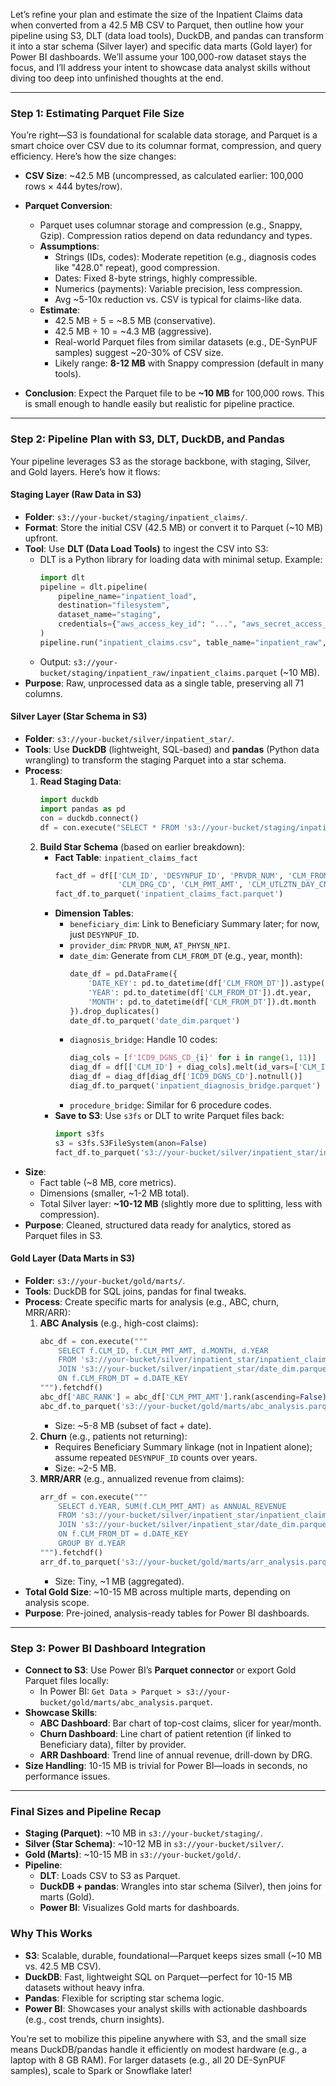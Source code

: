 Let’s refine your plan and estimate the size of the Inpatient Claims data when converted from a 42.5 MB CSV to Parquet, then outline how your pipeline using S3, DLT (data load tools), DuckDB, and pandas can transform it into a star schema (Silver layer) and specific data marts (Gold layer) for Power BI dashboards. We’ll assume your 100,000-row dataset stays the focus, and I’ll address your intent to showcase data analyst skills without diving too deep into unfinished thoughts at the end.

---

### Step 1: Estimating Parquet File Size
You’re right—S3 is foundational for scalable data storage, and Parquet is a smart choice over CSV due to its columnar format, compression, and query efficiency. Here’s how the size changes:

- **CSV Size**: ~42.5 MB (uncompressed, as calculated earlier: 100,000 rows × 444 bytes/row).
- **Parquet Conversion**:
  - Parquet uses columnar storage and compression (e.g., Snappy, Gzip). Compression ratios depend on data redundancy and types.
  - **Assumptions**:
    - Strings (IDs, codes): Moderate repetition (e.g., diagnosis codes like "428.0" repeat), good compression.
    - Dates: Fixed 8-byte strings, highly compressible.
    - Numerics (payments): Variable precision, less compression.
    - Avg ~5-10x reduction vs. CSV is typical for claims-like data.
  - **Estimate**: 
    - 42.5 MB ÷ 5 = ~8.5 MB (conservative).
    - 42.5 MB ÷ 10 = ~4.3 MB (aggressive).
    - Real-world Parquet files from similar datasets (e.g., DE-SynPUF samples) suggest ~20-30% of CSV size.
    - Likely range: **8-12 MB** with Snappy compression (default in many tools).

- **Conclusion**: Expect the Parquet file to be **~10 MB** for 100,000 rows. This is small enough to handle easily but realistic for pipeline practice.

---

### Step 2: Pipeline Plan with S3, DLT, DuckDB, and Pandas
Your pipeline leverages S3 as the storage backbone, with staging, Silver, and Gold layers. Here’s how it flows:

#### Staging Layer (Raw Data in S3)
- **Folder**: `s3://your-bucket/staging/inpatient_claims/`.
- **Format**: Store the initial CSV (42.5 MB) or convert it to Parquet (~10 MB) upfront.
- **Tool**: Use **DLT (Data Load Tools)** to ingest the CSV into S3:
  - DLT is a Python library for loading data with minimal setup. Example:
    ```python
    import dlt
    pipeline = dlt.pipeline(
        pipeline_name="inpatient_load",
        destination="filesystem",
        dataset_name="staging",
        credentials={"aws_access_key_id": "...", "aws_secret_access_key": "..."}
    )
    pipeline.run("inpatient_claims.csv", table_name="inpatient_raw", write_disposition="replace")
    ```
  - Output: `s3://your-bucket/staging/inpatient_raw/inpatient_claims.parquet` (~10 MB).
- **Purpose**: Raw, unprocessed data as a single table, preserving all 71 columns.

#### Silver Layer (Star Schema in S3)
- **Folder**: `s3://your-bucket/silver/inpatient_star/`.
- **Tools**: Use **DuckDB** (lightweight, SQL-based) and **pandas** (Python data wrangling) to transform the staging Parquet into a star schema.
- **Process**:
  1. **Read Staging Data**:
     ```python
     import duckdb
     import pandas as pd
     con = duckdb.connect()
     df = con.execute("SELECT * FROM 's3://your-bucket/staging/inpatient_raw/*.parquet'").fetchdf()
     ```
  2. **Build Star Schema** (based on earlier breakdown):
     - **Fact Table**: `inpatient_claims_fact`
       ```python
       fact_df = df[['CLM_ID', 'DESYNPUF_ID', 'PRVDR_NUM', 'CLM_FROM_DT', 'CLM_THRU_DT', 
                     'CLM_DRG_CD', 'CLM_PMT_AMT', 'CLM_UTLZTN_DAY_CNT']]
       fact_df.to_parquet('inpatient_claims_fact.parquet')
       ```
     - **Dimension Tables**:
       - `beneficiary_dim`: Link to Beneficiary Summary later; for now, just `DESYNPUF_ID`.
       - `provider_dim`: `PRVDR_NUM`, `AT_PHYSN_NPI`.
       - `date_dim`: Generate from `CLM_FROM_DT` (e.g., year, month):
         ```python
         date_df = pd.DataFrame({
             'DATE_KEY': pd.to_datetime(df['CLM_FROM_DT']).astype(str).str.replace('-', ''),
             'YEAR': pd.to_datetime(df['CLM_FROM_DT']).dt.year,
             'MONTH': pd.to_datetime(df['CLM_FROM_DT']).dt.month
         }).drop_duplicates()
         date_df.to_parquet('date_dim.parquet')
         ```
       - `diagnosis_bridge`: Handle 10 codes:
         ```python
         diag_cols = [f'ICD9_DGNS_CD_{i}' for i in range(1, 11)]
         diag_df = df[['CLM_ID'] + diag_cols].melt(id_vars=['CLM_ID'], value_name='ICD9_DGNS_CD')
         diag_df = diag_df[diag_df['ICD9_DGNS_CD'].notnull()]
         diag_df.to_parquet('inpatient_diagnosis_bridge.parquet')
         ```
       - `procedure_bridge`: Similar for 6 procedure codes.
     - **Save to S3**: Use `s3fs` or DLT to write Parquet files back:
       ```python
       import s3fs
       s3 = s3fs.S3FileSystem(anon=False)
       fact_df.to_parquet('s3://your-bucket/silver/inpatient_star/inpatient_claims_fact.parquet')
       ```
- **Size**: 
  - Fact table (~8 MB, core metrics).
  - Dimensions (smaller, ~1-2 MB total).
  - Total Silver layer: **~10-12 MB** (slightly more due to splitting, less with compression).
- **Purpose**: Cleaned, structured data ready for analytics, stored as Parquet files in S3.

#### Gold Layer (Data Marts in S3)
- **Folder**: `s3://your-bucket/gold/marts/`.
- **Tools**: DuckDB for SQL joins, pandas for final tweaks.
- **Process**: Create specific marts for analysis (e.g., ABC, churn, MRR/ARR):
  1. **ABC Analysis** (e.g., high-cost claims):
     ```python
     abc_df = con.execute("""
         SELECT f.CLM_ID, f.CLM_PMT_AMT, d.MONTH, d.YEAR
         FROM 's3://your-bucket/silver/inpatient_star/inpatient_claims_fact.parquet' f
         JOIN 's3://your-bucket/silver/inpatient_star/date_dim.parquet' d
         ON f.CLM_FROM_DT = d.DATE_KEY
     """).fetchdf()
     abc_df['ABC_RANK'] = abc_df['CLM_PMT_AMT'].rank(ascending=False)
     abc_df.to_parquet('s3://your-bucket/gold/marts/abc_analysis.parquet')
     ```
     - Size: ~5-8 MB (subset of fact + date).
  2. **Churn** (e.g., patients not returning):
     - Requires Beneficiary Summary linkage (not in Inpatient alone); assume repeated `DESYNPUF_ID` counts over years.
     - Size: ~2-5 MB.
  3. **MRR/ARR** (e.g., annualized revenue from claims):
     ```python
     arr_df = con.execute("""
         SELECT d.YEAR, SUM(f.CLM_PMT_AMT) as ANNUAL_REVENUE
         FROM 's3://your-bucket/silver/inpatient_star/inpatient_claims_fact.parquet' f
         JOIN 's3://your-bucket/silver/inpatient_star/date_dim.parquet' d
         ON f.CLM_FROM_DT = d.DATE_KEY
         GROUP BY d.YEAR
     """).fetchdf()
     arr_df.to_parquet('s3://your-bucket/gold/marts/arr_analysis.parquet')
     ```
     - Size: Tiny, ~1 MB (aggregated).
- **Total Gold Size**: ~10-15 MB across multiple marts, depending on analysis scope.
- **Purpose**: Pre-joined, analysis-ready tables for Power BI dashboards.

---

### Step 3: Power BI Dashboard Integration
- **Connect to S3**: Use Power BI’s **Parquet connector** or export Gold Parquet files locally:
  - In Power BI: `Get Data > Parquet > s3://your-bucket/gold/marts/abc_analysis.parquet`.
- **Showcase Skills**:
  - **ABC Dashboard**: Bar chart of top-cost claims, slicer for year/month.
  - **Churn Dashboard**: Line chart of patient retention (if linked to Beneficiary data), filter by provider.
  - **ARR Dashboard**: Trend line of annual revenue, drill-down by DRG.
- **Size Handling**: 10-15 MB is trivial for Power BI—loads in seconds, no performance issues.

---

### Final Sizes and Pipeline Recap
- **Staging (Parquet)**: ~10 MB in `s3://your-bucket/staging/`.
- **Silver (Star Schema)**: ~10-12 MB in `s3://your-bucket/silver/`.
- **Gold (Marts)**: ~10-15 MB in `s3://your-bucket/gold/`.
- **Pipeline**:
  - **DLT**: Loads CSV to S3 as Parquet.
  - **DuckDB + pandas**: Wrangles into star schema (Silver), then joins for marts (Gold).
  - **Power BI**: Visualizes Gold marts for dashboards.

### Why This Works
- **S3**: Scalable, durable, foundational—Parquet keeps sizes small (~10 MB vs. 42.5 MB CSV).
- **DuckDB**: Fast, lightweight SQL on Parquet—perfect for 10-15 MB datasets without heavy infra.
- **Pandas**: Flexible for scripting star schema logic.
- **Power BI**: Showcases your analyst skills with actionable dashboards (e.g., cost trends, churn insights).

You’re set to mobilize this pipeline anywhere with S3, and the small size means DuckDB/pandas handle it efficiently on modest hardware (e.g., a laptop with 8 GB RAM). For larger datasets (e.g., all 20 DE-SynPUF samples), scale to Spark or Snowflake later!

